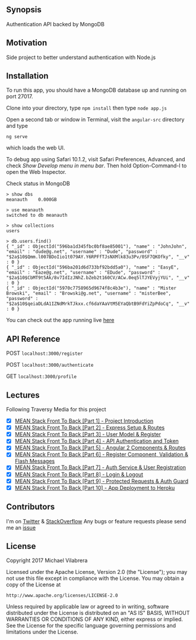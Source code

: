 ## Synopsis

Authentication API backed by MongoDB

## Motivation

Side project to better understand authentication with Node.js


## Installation

To run this app, you should have a MongoDB database up and running on port 27017.

Clone into your directory, type
`npm install`
then type
`node app.js`

Open a second tab or window in Terminal, visit the `angular-src` directory and type

`ng serve`

which loads the web UI.

To debug app using Safari 10.1.2, visit Safari Preferences, Advanced, and check _Show Develop menu in menu bar_. Then hold Option-Command-I to open the Web Inspector.

Check status in MongoDB

```terminal
> show dbs
meanauth    0.000GB

> use meanauth
switched to db meanauth

> show collections
users

> db.users.find()
{ "_id" : ObjectId("596ba1d345fbc0bf8ae85001"), "name" : "JohnJohn", "email" : "dude@g.net", "username" : "Dude", "password" : "$2a$10$Qmm.l007BDoIio1t079AY.Y6RPFfTJsNXMlk83u3Pv/0SF7QKOfky", "__v" : 0 }
{ "_id" : ObjectId("596ba201d6d733bf92bdd5a0"), "name" : "EasyE", "email" : "Eaze@g.net", "username" : "EDude", "password" : "$2a$10$CbMT9t5Ak/8v7IdIzJNhZ.bZeb2t160CV/ACw.0eq5lTJYEVyjYUi", "__v" : 0 }
{ "_id" : ObjectId("5970c7758965d9674f8c4b3e"), "name" : "Mister Browski", "email" : "Browski@g.net", "username" : "misterBee", "password" : "$2a$10$qeiaDLdA1IZNdMrkTJkxx.cf6daYAaVtM5EYaQbtB9FdYiZpPdoCq", "__v" : 0 }
```

You can check out the app running live [here](https://young-crag-66696.herokuapp.com)

## API Reference

POST `localhost:3000/register`

POST `localhost:3000/authenticate`

GET `localhost:3000/profile`


## Lectures

Following Traversy Media for this project

- [x] [MEAN Stack Front To Back [Part 1] - Project Introduction](https://youtu.be/uONz0lEWft0)
- [x] [MEAN Stack Front To Back [Part 2] - Express Setup & Routes](https://www.youtube.com/watch?v=DQ9pZ2NKXRo)
- [x] [MEAN Stack Front To Back [Part 3] - User Model & Register](https://youtu.be/1ZeDy2QI3OE)
- [x] [MEAN Stack Front To Back [Part 4] - API Authentication and Token](https://youtu.be/6pdFXmTfkeE)
- [x] [MEAN Stack Front To Back [Part 5] - Angular 2 Components & Routes](https://youtu.be/zrViDpWiNVE)
- [x] [MEAN Stack Front To Back [Part 6] - Register Component, Validation & Flash Messages](https://youtu.be/bxZAPoeMr7U)
- [x] [MEAN Stack Front To Back [Part 7] - Auth Service & User Registration](https://youtu.be/dFftMN32jyQ)
- [x] [MEAN Stack Front To Back [Part 8] - Login & Logout](https://youtu.be/rt6VSxXL4_w)
- [x] [MEAN Stack Front To Back [Part 9] - Protected Requests & Auth Guard](https://youtu.be/OILrJmjkId4)
- [x] [MEAN Stack Front To Back [Part 10] - App Deployment to Heroku](https://youtu.be/cBfcbb07Tqk)

## Contributors

I'm on [Twitter](https://twitter.com/MVilabrera) &
       [StackOverflow](https://stackoverflow.com/users/2533857/fullmetalfist)
Any bugs or feature requests please send me an [issue](https://github.com/FullMetalFist/MeanAuth/issues/new)

## License

Copyright 2017 Michael Vilabrera

Licensed under the Apache License, Version 2.0 (the "License");
you may not use this file except in compliance with the License.
You may obtain a copy of the License at

    http://www.apache.org/licenses/LICENSE-2.0

Unless required by applicable law or agreed to in writing, software
distributed under the License is distributed on an "AS IS" BASIS,
WITHOUT WARRANTIES OR CONDITIONS OF ANY KIND, either express or implied.
See the License for the specific language governing permissions and
limitations under the License.
